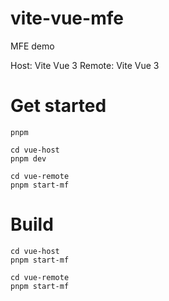 # vite-vue-mfe

MFE demo

Host: Vite Vue 3
Remote: Vite Vue 3

# Get started

```
pnpm
```

```
cd vue-host
pnpm dev
```

```
cd vue-remote
pnpm start-mf
```


# Build

```
cd vue-host
pnpm start-mf

cd vue-remote
pnpm start-mf
```
